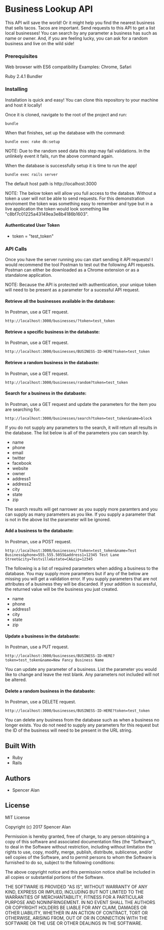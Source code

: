 # Business Lookup API

This API will save the world! Or it might help you find the nearest business that sells tacos. Tacos are important. Send requests to this API to get a list local businesses! You can search by any parameter a business has such as name or owner. And, if you are feeling lucky, you can ask for a random business and live on the wild side!

### Prerequisites

Web browser with ES6 compatibility
Examples: Chrome, Safari

Ruby 2.4.1
Bundler

### Installing

Installation is quick and easy! You can clone this repository to your machine and host it locally! 

Once it is cloned, navigate to the root of the project and run:

```shell
bundle
```

When that finishes, set up the database with the command:

```shell
bundle exec rake db:setup
```

NOTE: Due to the random seed data this step may fail validations. In the unlinkely event it fails, run the above command again.

When the database is successfully setup it is time to run the app!

```shell
bundle exec rails server
```

The default host path is http://localhost:3000


NOTE: The below token will allow you full access to the databse. Without a token a user will not be able to send requests. For this demonstration enviroment the token was something easy to remember and type but in a live application the token would look something like "c8bf7c01225a43149ea3e8b4186b1603".

#### Authenticated User Token
* token = "test_token"


### API Calls

Once you have the server running you can start sending it API requests! I would recommend the tool Postman to test out the following API requests. Postman can either be downloaded as a Chrome extension or as a standalone application.

NOTE: Because the API is protected with authentication, your unique token will need to be present as a parameter for a sucessful API request.

#### Retrieve all the businesses available in the database:
In Postman, use a GET request.
```
http://localhost:3000/businesses/?token=test_token
```

#### Retrieve a specific business in the databaste:
In Postman, use a GET request.
```
http://localhost:3000/businesses/BUSINESS-ID-HERE?token=test_token
```

#### Retrieve a random business in the databaste:
In Postman, use a GET request.
```
http://localhost:3000/businesses/random?token=test_token
```

#### Search for a business in the databaste:
In Postman, use a GET request and update the parameters for the item you are searching for.
```
http://localhost:3000/businesses/search?token=test_token&name=block
```
If you do not supply any parameters to the search, it will return all results in the database. The list below is all of the parameters you can search by.

* name
* phone
* email
* twitter
* facebook
* website
* owner
* address1
* address2
* city
* state
* zip

The search results will get narrower as you supply more paramters and you can supply as many parameters as you like. If you supply a parameter that is not in the above list the parameter will be ignored.

#### Add a business to the databaste:
In Postman, use a POST request.
```
http://localhost:3000/businesses/?token=test_token&name=Test Business&phone=555.555.5055&address1=12345 Test Lane Street&city=Testville&state=CA&zip=12345
```
The following is a list of required parameters when adding a business to the database. You may supply more parameters but if any of the below are missing you will get a validation error. If you supply parameters that are not attributes of a business they will be discarded. If your addition is sucessful, the returned value will be the business you just created.

* name
* phone
* address1
* city
* state
* zip

#### Update a business in the databaste:
In Postman, use a PUT request.
```
http://localhost:3000/businesses/BUSINESS-ID-HERE?token=test_token&name=New Fancy Business Name
```
You can update any parameter of a business. List the parameter you would like to change and leave the rest blank. Any parameters not included will not be altered.


#### Delete a random business in the databaste:
In Postman, use a DELETE request.
```
http://localhost:3000/businesses/BUSINESS-ID-HERE?token=test_token
```
You can delete any business from the database such as when a business no longer exists. You do not need to supply any parameters for this request but the ID of the business will need to be present in the URL string.

## Built With

* Ruby
* Rails

## Authors

* Spencer Alan

## License

MIT License

Copyright (c) 2017 Spencer Alan

Permission is hereby granted, free of charge, to any person obtaining a copy
of this software and associated documentation files (the "Software"), to deal
in the Software without restriction, including without limitation the rights
to use, copy, modify, merge, publish, distribute, sublicense, and/or sell
copies of the Software, and to permit persons to whom the Software is
furnished to do so, subject to the following conditions:

The above copyright notice and this permission notice shall be included in all
copies or substantial portions of the Software.

THE SOFTWARE IS PROVIDED "AS IS", WITHOUT WARRANTY OF ANY KIND, EXPRESS OR
IMPLIED, INCLUDING BUT NOT LIMITED TO THE WARRANTIES OF MERCHANTABILITY,
FITNESS FOR A PARTICULAR PURPOSE AND NONINFRINGEMENT. IN NO EVENT SHALL THE
AUTHORS OR COPYRIGHT HOLDERS BE LIABLE FOR ANY CLAIM, DAMAGES OR OTHER
LIABILITY, WHETHER IN AN ACTION OF CONTRACT, TORT OR OTHERWISE, ARISING FROM,
OUT OF OR IN CONNECTION WITH THE SOFTWARE OR THE USE OR OTHER DEALINGS IN THE
SOFTWARE.